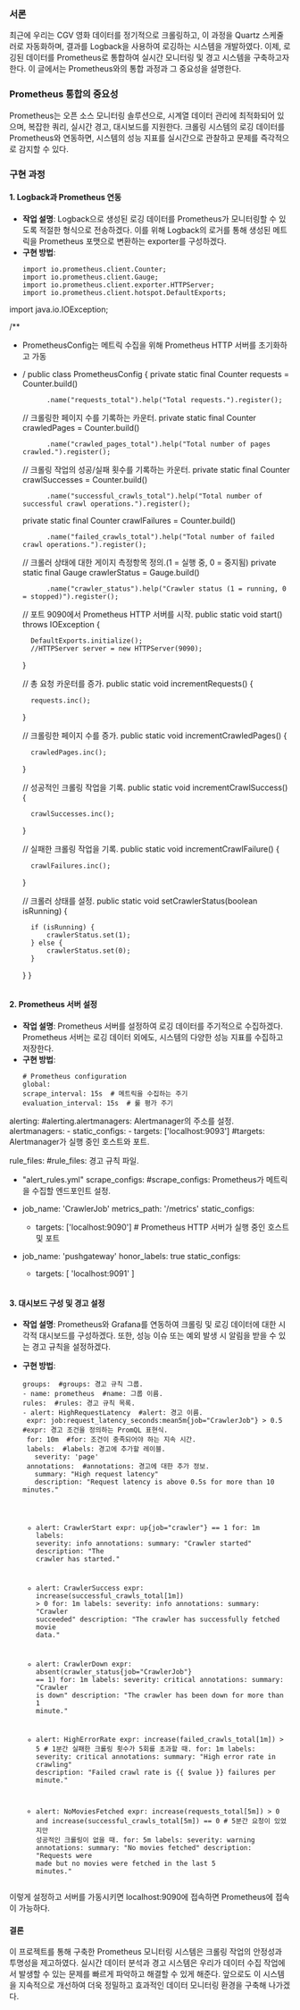 <h3 id="서론">서론</h3>
<p>최근에 우리는 CGV 영화 데이터를 정기적으로 크롤링하고, 이 과정을 Quartz 스케줄러로 자동화하며, 결과를 Logback을 사용하여 로깅하는 시스템을 개발하였다. 이제, 로깅된 데이터를 Prometheus로 통합하여 실시간 모니터링 및 경고 시스템을 구축하고자 한다. 이 글에서는 Prometheus와의 통합 과정과 그 중요성을 설명한다.</p>
<h3 id="prometheus-통합의-중요성">Prometheus 통합의 중요성</h3>
<p>Prometheus는 오픈 소스 모니터링 솔루션으로, 시계열 데이터 관리에 최적화되어 있으며, 복잡한 쿼리, 실시간 경고, 대시보드를 지원한다. 크롤링 시스템의 로깅 데이터를 Prometheus와 연동하면, 시스템의 성능 지표를 실시간으로 관찰하고 문제를 즉각적으로 감지할 수 있다.</p>
<h3 id="구현-과정">구현 과정</h3>
<h4 id="1-logback과-prometheus-연동">1. <strong>Logback과 Prometheus 연동</strong></h4>
<ul>
<li><strong>작업 설명</strong>: Logback으로 생성된 로깅 데이터를 Prometheus가 모니터링할 수 있도록 적절한 형식으로 전송하겠다. 이를 위해 Logback의 로거를 통해 생성된 메트릭을 Prometheus 포맷으로 변환하는 exporter를 구성하겠다.</li>
<li><strong>구현 방법</strong>:<pre><code class="language-java">import io.prometheus.client.Counter;
import io.prometheus.client.Gauge;
import io.prometheus.client.exporter.HTTPServer;
import io.prometheus.client.hotspot.DefaultExports;
</code></pre>
</li>
</ul>
<p>import java.io.IOException;</p>
<p>/**</p>
<ul>
<li><p>PrometheusConfig는 메트릭 수집을 위해 Prometheus HTTP 서버를 초기화하고 가동</p>
</li>
<li><p>/
public class PrometheusConfig {
  private static final Counter requests = Counter.build()</p>
<pre><code>      .name(&quot;requests_total&quot;).help(&quot;Total requests.&quot;).register();</code></pre><p>  // 크롤링한 페이지 수를 기록하는 카운터.
  private static final Counter crawledPages = Counter.build()</p>
<pre><code>      .name(&quot;crawled_pages_total&quot;).help(&quot;Total number of pages crawled.&quot;).register();</code></pre><p>  // 크롤링 작업의 성공/실패 횟수를 기록하는 카운터.
  private static final Counter crawlSuccesses = Counter.build()</p>
<pre><code>      .name(&quot;successful_crawls_total&quot;).help(&quot;Total number of successful crawl operations.&quot;).register();</code></pre><p>  private static final Counter crawlFailures = Counter.build()</p>
<pre><code>      .name(&quot;failed_crawls_total&quot;).help(&quot;Total number of failed crawl operations.&quot;).register();</code></pre><p>  // 크롤러 상태에 대한 게이지 측정항목 정의.(1 = 실행 중, 0 = 중지됨)
  private static final Gauge crawlerStatus = Gauge.build()</p>
<pre><code>      .name(&quot;crawler_status&quot;).help(&quot;Crawler status (1 = running, 0 = stopped)&quot;).register();</code></pre><p>  // 포트 9090에서 Prometheus HTTP 서버를 시작.
  public static void start() throws IOException {</p>
<pre><code>  DefaultExports.initialize();
  //HTTPServer server = new HTTPServer(9090);</code></pre><p>  }</p>
<p>  // 총 요청 카운터를 증가.
  public static void incrementRequests() {</p>
<pre><code>  requests.inc();</code></pre><p>  }</p>
<p>  // 크롤링한 페이지 수를 증가.
  public static void incrementCrawledPages() {</p>
<pre><code>  crawledPages.inc();</code></pre><p>  }</p>
<p>  // 성공적인 크롤링 작업을 기록.
  public static void incrementCrawlSuccess() {</p>
<pre><code>  crawlSuccesses.inc();</code></pre><p>  }</p>
<p>  // 실패한 크롤링 작업을 기록.
  public static void incrementCrawlFailure() {</p>
<pre><code>  crawlFailures.inc();</code></pre><p>  }</p>
<p>  // 크롤러 상태를 설정.
  public static void setCrawlerStatus(boolean isRunning) {</p>
<pre><code>  if (isRunning) {
      crawlerStatus.set(1);
  } else {
      crawlerStatus.set(0);
  }</code></pre><p>  }
}</p>
<pre><code></code></pre></li>
</ul>
<h4 id="2-prometheus-서버-설정">2. <strong>Prometheus 서버 설정</strong></h4>
<ul>
<li><strong>작업 설명</strong>: Prometheus 서버를 설정하여 로깅 데이터를 주기적으로 수집하겠다. Prometheus 서버는 로깅 데이터 외에도, 시스템의 다양한 성능 지표를 수집하고 저장한다.</li>
<li><strong>구현 방법</strong>:<pre><code class="language-yaml"># Prometheus configuration
global:
scrape_interval: 15s  # 메트릭을 수집하는 주기
evaluation_interval: 15s  # 룰 평가 주기
</code></pre>
</li>
</ul>
<p>alerting:  #alerting.alertmanagers: Alertmanager의 주소를 설정.
  alertmanagers:
    - static_configs:
        - targets: ['localhost:9093']  #targets: Alertmanager가 실행 중인 호스트와 포트.</p>
<p>rule_files: #rule_files: 경고 규칙 파일.</p>
<ul>
<li><p>&quot;alert_rules.yml&quot;
scrape_configs:  #scrape_configs: Prometheus가 메트릭을 수집할 엔드포인트 설정.</p>
</li>
<li><p>job_name: 'CrawlerJob'
metrics_path: '/metrics'
static_configs:</p>
<ul>
<li>targets: ['localhost:9090']  # Prometheus HTTP 서버가 실행 중인 호스트 및 포트</li>
</ul>
</li>
<li><p>job_name: 'pushgateway'
honor_labels: true
static_configs:</p>
<ul>
<li>targets: [ 'localhost:9091' ]<pre><code></code></pre></li>
</ul>
</li>
</ul>
<h4 id="3-대시보드-구성-및-경고-설정">3. <strong>대시보드 구성 및 경고 설정</strong></h4>
<ul>
<li><p><strong>작업 설명</strong>: Prometheus와 Grafana를 연동하여 크롤링 및 로깅 데이터에 대한 시각적 대시보드를 구성하겠다. 또한, 성능 이슈 또는 예외 발생 시 알림을 받을 수 있는 경고 규칙을 설정하겠다.</p>
</li>
<li><p><strong>구현 방법</strong>:</p>
<pre><code class="language-yaml">groups:  #groups: 경고 규칙 그룹.
- name: prometheus  #name: 그룹 이름.
rules:  #rules: 경고 규칙 목록.
- alert: HighRequestLatency  #alert: 경고 이름.
 expr: job:request_latency_seconds:mean5m{job=&quot;CrawlerJob&quot;} &gt; 0.5  #expr: 경고 조건을 정의하는 PromQL 표현식.
 for: 10m  #for: 조건이 충족되어야 하는 지속 시간.
 labels:  #labels: 경고에 추가할 레이블.
   severity: 'page'
 annotations:  #annotations: 경고에 대한 추가 정보.
   summary: &quot;High request latency&quot;
   description: &quot;Request latency is above 0.5s for more than 10 minutes.&quot;

- alert: CrawlerStart
 expr: up{job=&quot;crawler&quot;} == 1
 for: 1m
 labels:
   severity: info
 annotations:
   summary: &quot;Crawler started&quot;
   description: &quot;The crawler has started.&quot;

- alert: CrawlerSuccess
 expr: increase(successful_crawls_total[1m]) &gt; 0
 for: 1m
 labels:
   severity: info
 annotations:
   summary: &quot;Crawler succeeded&quot;
   description: &quot;The crawler has successfully fetched movie data.&quot;

- alert: CrawlerDown
 expr: absent(crawler_status{job=&quot;CrawlerJob&quot;} == 1)
 for: 1m
 labels:
   severity: critical
 annotations:
   summary: &quot;Crawler is down&quot;
   description: &quot;The crawler has been down for more than 1 minute.&quot;

- alert: HighErrorRate
 expr: increase(failed_crawls_total[1m]) &gt; 5  # 1분간 실패한 크롤링 횟수가 5회를 초과할 때.
 for: 1m
 labels:
   severity: critical
 annotations:
   summary: &quot;High error rate in crawling&quot;
   description: &quot;Failed crawl rate is {{ $value }} failures per minute.&quot;

- alert: NoMoviesFetched
 expr: increase(requests_total[5m]) &gt; 0 and increase(successful_crawls_total[5m]) == 0  # 5분간 요청이 있었지만 성공적인 크롤링이 없을 때.
 for: 5m
 labels:
   severity: warning
 annotations:
   summary: &quot;No movies fetched&quot;
   description: &quot;Requests were made but no movies were fetched in the last 5 minutes.&quot;</code></pre>
</li>
</ul>
<p>이렇게 설정하고 서버를 가동시키면 localhost:9090에 접속하면 Prometheus에 접속이 가능하다.</p>
<h4 id="결론">결론</h4>
<p>이 프로젝트를 통해 구축한 Prometheus 모니터링 시스템은 크롤링 작업의 안정성과 투명성을 제고하였다. 실시간 데이터 분석과 경고 시스템은 우리가 데이터 수집 작업에서 발생할 수 있는 문제를 빠르게 파악하고 해결할 수 있게 해준다. 앞으로도 이 시스템을 지속적으로 개선하여 더욱 정밀하고 효과적인 데이터 모니터링 환경을 구축해 나가겠다.</p>